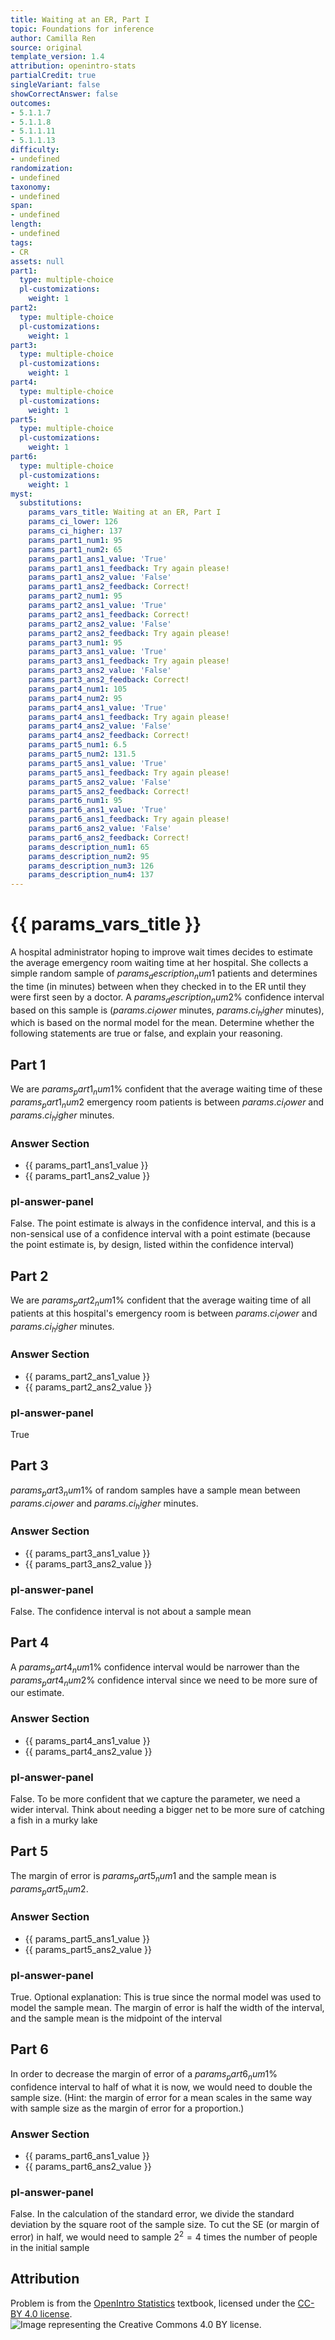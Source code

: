 ```yaml
---
title: Waiting at an ER, Part I
topic: Foundations for inference
author: Camilla Ren
source: original
template_version: 1.4
attribution: openintro-stats
partialCredit: true
singleVariant: false
showCorrectAnswer: false
outcomes:
- 5.1.1.7
- 5.1.1.8
- 5.1.1.11
- 5.1.1.13
difficulty:
- undefined
randomization:
- undefined
taxonomy:
- undefined
span:
- undefined
length:
- undefined
tags:
- CR
assets: null
part1:
  type: multiple-choice
  pl-customizations:
    weight: 1
part2:
  type: multiple-choice
  pl-customizations:
    weight: 1
part3:
  type: multiple-choice
  pl-customizations:
    weight: 1
part4:
  type: multiple-choice
  pl-customizations:
    weight: 1
part5:
  type: multiple-choice
  pl-customizations:
    weight: 1
part6:
  type: multiple-choice
  pl-customizations:
    weight: 1
myst:
  substitutions:
    params_vars_title: Waiting at an ER, Part I
    params_ci_lower: 126
    params_ci_higher: 137
    params_part1_num1: 95
    params_part1_num2: 65
    params_part1_ans1_value: 'True'
    params_part1_ans1_feedback: Try again please!
    params_part1_ans2_value: 'False'
    params_part1_ans2_feedback: Correct!
    params_part2_num1: 95
    params_part2_ans1_value: 'True'
    params_part2_ans1_feedback: Correct!
    params_part2_ans2_value: 'False'
    params_part2_ans2_feedback: Try again please!
    params_part3_num1: 95
    params_part3_ans1_value: 'True'
    params_part3_ans1_feedback: Try again please!
    params_part3_ans2_value: 'False'
    params_part3_ans2_feedback: Correct!
    params_part4_num1: 105
    params_part4_num2: 95
    params_part4_ans1_value: 'True'
    params_part4_ans1_feedback: Try again please!
    params_part4_ans2_value: 'False'
    params_part4_ans2_feedback: Correct!
    params_part5_num1: 6.5
    params_part5_num2: 131.5
    params_part5_ans1_value: 'True'
    params_part5_ans1_feedback: Try again please!
    params_part5_ans2_value: 'False'
    params_part5_ans2_feedback: Correct!
    params_part6_num1: 95
    params_part6_ans1_value: 'True'
    params_part6_ans1_feedback: Try again please!
    params_part6_ans2_value: 'False'
    params_part6_ans2_feedback: Correct!
    params_description_num1: 65
    params_description_num2: 95
    params_description_num3: 126
    params_description_num4: 137
---
```

# {{ params_vars_title }}
A hospital administrator hoping to improve wait times decides to estimate the average emergency room waiting time at her hospital. She collects a simple random sample of ${{ params_description_num1 }}$ patients and determines the time (in minutes) between when they checked in to the ER until they were first seen by a doctor. A ${{ params_description_num2 }}$% confidence interval based on this sample is (${{ params.ci_lower }}$ minutes, ${{ params.ci_higher }}$ minutes), which is based on the normal model for the mean. Determine whether the following statements are true or false, and explain your reasoning.

## Part 1

We are ${{ params_part1_num1 }}$% confident that the average waiting time of these ${{ params_part1_num2 }}$ emergency room patients is between ${{ params.ci_lower }}$ and ${{ params.ci_higher }}$ minutes.

### Answer Section

- {{ params_part1_ans1_value }}
- {{ params_part1_ans2_value }}

### pl-answer-panel

False. The point estimate is always in the confidence interval,
and this is a non-sensical use of a confidence interval with a point estimate
(because the point estimate is, by design, listed within the confidence interval)

## Part 2

We are ${{ params_part2_num1 }}$% confident that the average waiting time of all patients at this hospital's emergency room is between ${{ params.ci_lower }}$ and ${{ params.ci_higher }}$ minutes.

### Answer Section

- {{ params_part2_ans1_value }}
- {{ params_part2_ans2_value }}

### pl-answer-panel

True

## Part 3

${{ params_part3_num1 }}$% of random samples have a sample mean between ${{ params.ci_lower }}$ and ${{ params.ci_higher }}$ minutes.

### Answer Section

- {{ params_part3_ans1_value }}
- {{ params_part3_ans2_value }}

### pl-answer-panel

False. The confidence interval is not about a sample mean

## Part 4

A ${{ params_part4_num1 }}$% confidence interval would be narrower than the ${{ params_part4_num2 }}$% confidence interval since we need to be more sure of our estimate.

### Answer Section

- {{ params_part4_ans1_value }}
- {{ params_part4_ans2_value }}

### pl-answer-panel

False. To be more confident that we capture the parameter, we need a wider
interval. Think about needing a bigger net to be more sure of catching a fish in
a murky lake

## Part 5

The margin of error is ${{ params_part5_num1 }}$ and the sample mean is ${{ params_part5_num2 }}$.

### Answer Section

- {{ params_part5_ans1_value }}
- {{ params_part5_ans2_value }}

### pl-answer-panel

True. Optional explanation: This is true since the normal model was used to
model the sample mean. The margin of error is half the width of the interval,
and the sample mean is the midpoint of the interval

## Part 6

In order to decrease the margin of error of a ${{ params_part6_num1 }}$% confidence interval to half of what it is now, we would need to double the sample size. (Hint: the margin of error for a mean scales in the same way with sample size as the margin of error for a proportion.)

### Answer Section

- {{ params_part6_ans1_value }}
- {{ params_part6_ans2_value }}

### pl-answer-panel

False. In the calculation of the standard error, we divide the standard
deviation by the square root of the sample size. To cut the SE (or margin of
error) in half, we would need to sample $2^2 = 4$ times the number of people in
the initial sample

## Attribution

Problem is from the [OpenIntro Statistics](https://openintro.org/book/os/) textbook, licensed under the [CC-BY 4.0 license](https://creativecommons.org/licenses/by/4.0/).<br>![Image representing the Creative Commons 4.0 BY license.](https://raw.githubusercontent.com/firasm/bits/master/by.png)